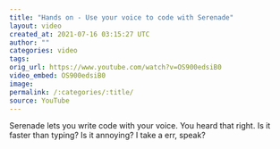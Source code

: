 ```yaml
---
title: "Hands on - Use your voice to code with Serenade"
layout: video
created_at: 2021-07-16 03:15:27 UTC
author: ""
categories: video
tags: 
orig_url: https://www.youtube.com/watch?v=OS900edsiB0
video_embed: OS900edsiB0
image:
permalink: /:categories/:title/
source: YouTube
---
```

Serenade lets you write code with your voice. You heard that right. Is it faster than typing? Is it annoying? I take a err, speak?
